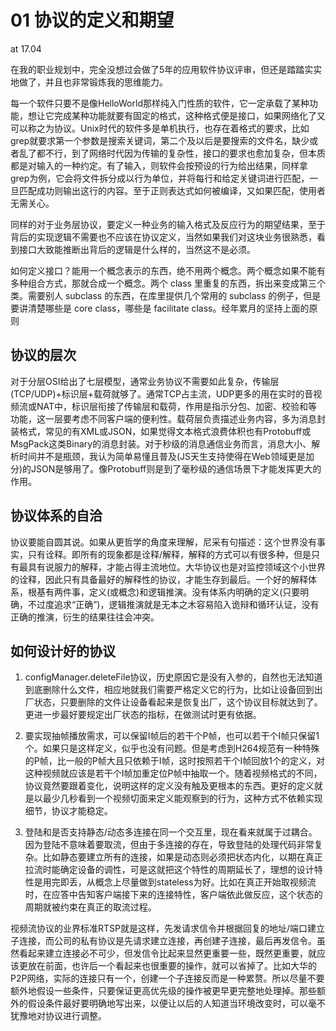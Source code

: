 # 01 协议的定义和期望

at 17.04

在我的职业规划中，完全没想过会做了5年的应用软件协议评审，但还是踏踏实实地做了，并且也非常锻炼我的思维能力。

每一个软件只要不是像HelloWorld那样纯入门性质的软件，它一定承载了某种功能，想让它完成某种功能就要有固定的格式，这种格式便是接口，如果网络化了又可以称之为协议。Unix时代的软件多是单机执行，也存在着格式的要求，比如grep就要求第一个参数是搜索关键词，第二个及以后是要搜索的文件名，缺少或者乱了都不行，到了网络时代因为传输的复杂性，接口的要求也愈加复杂，但本质都是对输入的一种约定。有了输入，则软件会按预设的行为给出结果，同样拿grep为例，它会将文件拆分成以行为单位，并将每行和给定关键词进行匹配，一旦匹配成功则输出这行的内容。至于正则表达式如何被编译，又如果匹配，使用者无需关心。

同样的对于业务层协议，要定义一种业务的输入格式及反应行为的期望结果，至于背后的实现逻辑不需要也不应该在协议定义，当然如果我们对这块业务很熟悉，看到接口大致能推断出背后的逻辑是什么样的，当然这不是必须。

如何定义接口？能用一个概念表示的东西，绝不用两个概念。两个概念如果不能有多种组合方式，那就合成一个概念。两个 class 里重复的东西，拆出来变成第三个类。需要别人 subclass 的东西，在库里提供几个常用的 subclass 的例子，但是要讲清楚哪些是 core class，哪些是 facilitate class。经年累月的坚持上面的原则

## 协议的层次

对于分层OSI给出了七层模型，通常业务协议不需要如此复杂，传输层(TCP/UDP)\+标识层\+载荷就够了。通常TCP占主流，UDP更多的用在实时的音视频流或NAT中，标识层衔接了传输层和载荷，作用是指示分包、加密、校验和等功能，这一层要考虑不同客户端的便利性。载荷层负责描述业务内容，多为消息封装格式，常见的有XML或JSON，如果觉得文本格式浪费体积也有Protobuff或MsgPack这类Binary的消息封装。对于秒级的消息通信业务而言，消息大小、解析时间并不是瓶颈，我认为简单易懂且普及(JS天生支持使得在Web领域更是加分)的JSON是够用了。像Protobuff则是到了毫秒级的通信场景下才能发挥更大的作用。

## 协议体系的自洽

协议要能自圆其说。如果从更哲学的角度来理解，尼采有句描述：这个世界没有事实，只有诠释。即所有的现象都是诠释/解释，解释的方式可以有很多种，但是只有最具有说服力的解释，才能占得主流地位。大华协议也是对监控领域这个小世界的诠释，因此只有具备最好的解释性的协议，才能生存到最后。一个好的解释体系，根基有两件事，定义(或概念)和逻辑推演。没有体系内明确的定义(只要明确，不过度追求“正确”)，逻辑推演就是无本之木容易陷入诡辩和循环认证，没有正确的推演，衍生的结果往往会冲突。

## 如何设计好的协议

1. configManager.deleteFile协议，历史原因它是没有入参的，自然也无法知道到底删除什么文件，相应地就我们需要严格定义它的行为，比如让设备回到出厂状态，只要删除的文件让设备看起来是恢复出厂，这个协议目标就达到了。更进一步最好要规定出厂状态的指标，在做测试时更有依据。

2. 要实现抽帧播放需求，可以保留I帧后的若干个P帧，也可以若干个I帧只保留1个。如果只是这样定义，似乎也没有问题。但是考虑到H264规范有一种特殊的P帧，比一般的P帧大且只依赖于I帧，这时按照若干个I帧回放1个的定义，对这种视频就应该是若干个I帧加重定位P帧中抽取一个。随着视频格式的不同，协议竟然要跟着变化，说明这样的定义没有触及更根本的东西。更好的定义就是以最少几秒看到一个视频切面来定义能观察到的行为，这种方式不依赖实现细节，协议才能稳定。

3. 登陆和是否支持静态/动态多连接在同一个交互里，现在看来就属于过耦合。因为登陆不意味着要取流，但由于多连接的存在，导致登陆的处理代码非常复杂。比如静态要建立所有的连接，如果是动态则必须把状态内化，以期在真正拉流时能确定设备的调性，可是这就把这个特性的周期延长了，理想的设计特性是用完即丢，从概念上尽量做到stateless为好。比如在真正开始取视频流时，在应答中告知客户端接下来的连接特性，客户端依此做反应，这个状态的周期就被约束在真正的取流过程。

视频流协议的业界标准RTSP就是这样，先发请求信令并根据回复的地址/端口建立子连接，而公司的私有协议是先请求建立连接，再创建子连接，最后再发信令。虽然看起来建立连接必不可少，但发信令比起来显然更重要一些，既然更重要，就应该更放在前面，也许后一个看起来也很重要的操作，就可以省掉了。比如大华的P2P网络，实际的连接只有一个，创建一个子连接反而是一种累赘。所以尽量不要额外地假设一些条件，只要保证更高优先级的操作被更早更完整地处理掉。那些额外的假设条件最好要明确地写出来，以便让以后的人知道当环境改变时，可以毫不犹豫地对协议进行调整。
